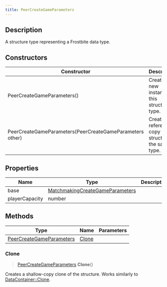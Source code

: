 ```yaml
---
title: PeerCreateGameParameters
---
```

## Description

A structure type representing a Frostbite data type.

## Constructors

| Constructor                                              | Description                                              |
| -------------------------------------------------------- | -------------------------------------------------------- |
| PeerCreateGameParameters()                               | Create a new instance of this structure type.            |
| PeerCreateGameParameters(PeerCreateGameParameters other) | Create a reference copy of a structure of the same type. |

## Properties

| Name           | Type                                                               | Description |
| -------------- | ------------------------------------------------------------------ | ----------- |
| base           | [MatchmakingCreateGameParameters](MatchmakingCreateGameParameters) |             |
| playerCapacity | number                                                             |             |

## Methods

| Type                                                 | Name            | Parameters |
| ---------------------------------------------------- | --------------- | ---------- |
| [PeerCreateGameParameters](PeerCreateGameParameters) | [Clone](#clone) |            |

### Clone

> [PeerCreateGameParameters](PeerCreateGameParameters) **Clone**()

Creates a shallow-copy clone of the structure. Works similarly to [DataContainer::Clone](/vext/ref/shared/class/datacontainer#clone).
